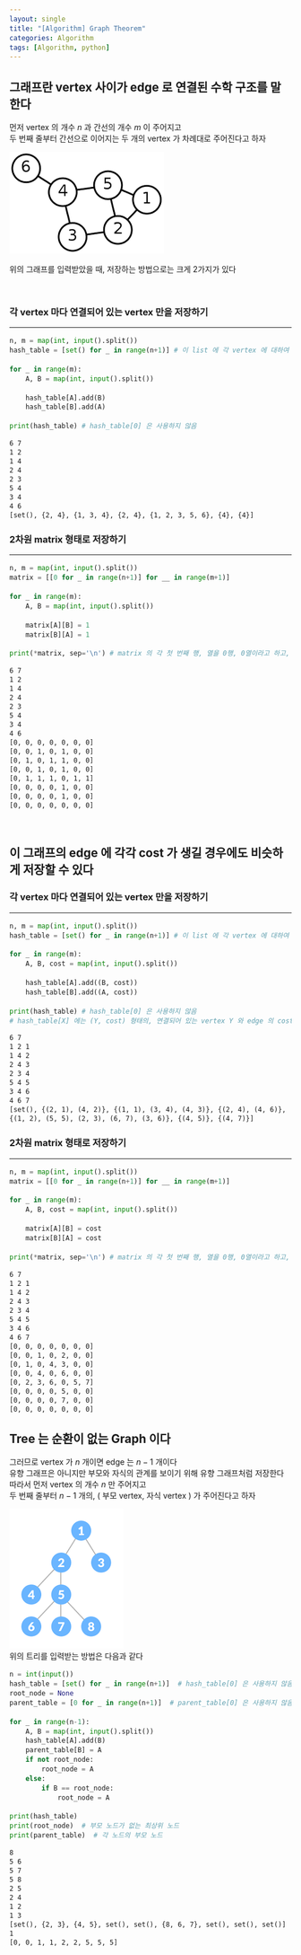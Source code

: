 ```yaml
---
layout: single
title: "[Algorithm] Graph Theorem"
categories: Algorithm
tags: [Algorithm, python]
---
```



## 그래프란 vertex 사이가 edge 로 연결된 수학 구조를 말한다
먼저 vertex 의 개수 $n$ 과 간선의 개수 $m$ 이 주어지고 <br>
두 번째 줄부터 간선으로 이어지는 두 개의 vertex 가 차례대로 주어진다고 하자 <br>

<img src="/assets/img/Graph.png">

위의 그래프를 입력받았을 때, 저장하는 방법으로는 크게 2가지가 있다

<br>

### 각 vertex 마다 연결되어 있는 vertex 만을 저장하기

<hr>

```python
n, m = map(int, input().split())
hash_table = [set() for _ in range(n+1)] # 이 list 에 각 vertex 에 대하여 어떤 vertex 와 연결되어 있는지 set 으로 저장한다.

for _ in range(m):
    A, B = map(int, input().split())
    
    hash_table[A].add(B)
    hash_table[B].add(A)

print(hash_table) # hash_table[0] 은 사용하지 않음
```

    6 7
    1 2
    1 4
    2 4
    2 3
    5 4
    3 4
    4 6
    [set(), {2, 4}, {1, 3, 4}, {2, 4}, {1, 2, 3, 5, 6}, {4}, {4}]
    

### 2차원 matrix 형태로 저장하기

<hr>


```python
n, m = map(int, input().split())
matrix = [[0 for _ in range(n+1)] for __ in range(m+1)]

for _ in range(m):
    A, B = map(int, input().split())
    
    matrix[A][B] = 1
    matrix[B][A] = 1
    
print(*matrix, sep='\n') # matrix 의 각 첫 번째 행, 열을 0행, 0열이라고 하고, 0행, 0열은 사용하지 않음
```

    6 7
    1 2
    1 4
    2 4
    2 3
    5 4
    3 4
    4 6
    [0, 0, 0, 0, 0, 0, 0]
    [0, 0, 1, 0, 1, 0, 0]
    [0, 1, 0, 1, 1, 0, 0]
    [0, 0, 1, 0, 1, 0, 0]
    [0, 1, 1, 1, 0, 1, 1]
    [0, 0, 0, 0, 1, 0, 0]
    [0, 0, 0, 0, 1, 0, 0]
    [0, 0, 0, 0, 0, 0, 0]
    

<br>

## 이 그래프의 edge 에 각각 cost 가 생길 경우에도 비슷하게 저장할 수 있다

### 각 vertex 마다 연결되어 있는 vertex 만을 저장하기

<hr>

```python
n, m = map(int, input().split())
hash_table = [set() for _ in range(n+1)] # 이 list 에 각 vertex 에 대하여 어떤 vertex 와 연결되어 있는지 set 으로 저장한다.

for _ in range(m):
    A, B, cost = map(int, input().split())
    
    hash_table[A].add((B, cost))
    hash_table[B].add((A, cost))

print(hash_table) # hash_table[0] 은 사용하지 않음
# hash_table[X] 에는 (Y, cost) 형태의, 연결되어 있는 vertex Y 와 edge 의 cost 가 저장되어 있다
```

    6 7
    1 2 1
    1 4 2
    2 4 3
    2 3 4
    5 4 5
    3 4 6
    4 6 7
    [set(), {(2, 1), (4, 2)}, {(1, 1), (3, 4), (4, 3)}, {(2, 4), (4, 6)}, {(1, 2), (5, 5), (2, 3), (6, 7), (3, 6)}, {(4, 5)}, {(4, 7)}]
    

### 2차원 matrix 형태로 저장하기

<hr>

```python
n, m = map(int, input().split())
matrix = [[0 for _ in range(n+1)] for __ in range(m+1)]

for _ in range(m):
    A, B, cost = map(int, input().split())
    
    matrix[A][B] = cost
    matrix[B][A] = cost
    
print(*matrix, sep='\n') # matrix 의 각 첫 번째 행, 열을 0행, 0열이라고 하고, 0행, 0열은 사용하지 않음
```

    6 7
    1 2 1
    1 4 2
    2 4 3
    2 3 4
    5 4 5
    3 4 6
    4 6 7
    [0, 0, 0, 0, 0, 0, 0]
    [0, 0, 1, 0, 2, 0, 0]
    [0, 1, 0, 4, 3, 0, 0]
    [0, 0, 4, 0, 6, 0, 0]
    [0, 2, 3, 6, 0, 5, 7]
    [0, 0, 0, 0, 5, 0, 0]
    [0, 0, 0, 0, 7, 0, 0]
    [0, 0, 0, 0, 0, 0, 0]
    

## Tree 는 순환이 없는 Graph 이다
그러므로 vertex 가 $n$ 개이면 edge 는 $n-1$ 개이다 <br>
유향 그래프은 아니지만 부모와 자식의 관계를 보이기 위해 유향 그래프처럼 저장한다
따라서 먼저 vertex 의 개수 $n$ 만 주어지고 <br>
두 번째 줄부터 $n-1$ 개의, ( 부모 vertex, 자식 vertex ) 가 주어진다고 하자 <br>

<img src="/assets/img/Tree.png"> <br>
위의 트리를 입력받는 방법은 다음과 같다


```python
n = int(input())
hash_table = [set() for _ in range(n+1)]  # hash_table[0] 은 사용하지 않음
root_node = None
parent_table = [0 for _ in range(n+1)]  # parent_table[0] 은 사용하지 않음

for _ in range(n-1):
    A, B = map(int, input().split())
    hash_table[A].add(B)
    parent_table[B] = A
    if not root_node:
        root_node = A
    else:
        if B == root_node:
            root_node = A

print(hash_table)
print(root_node)  # 부모 노드가 없는 최상위 노드
print(parent_table)  # 각 노드의 부모 노드
```

    8
    5 6
    5 7
    5 8
    2 5
    2 4
    1 2
    1 3
    [set(), {2, 3}, {4, 5}, set(), set(), {8, 6, 7}, set(), set(), set()]
    1
    [0, 0, 1, 1, 2, 2, 5, 5, 5]
    
